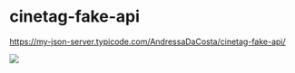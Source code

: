 # cinetag-fake-api

https://my-json-server.typicode.com/AndressaDaCosta/cinetag-fake-api/


<img src="./Captura%20de%20Tela%202023-02-24%20a%CC%80s%2015.12.04.png">

